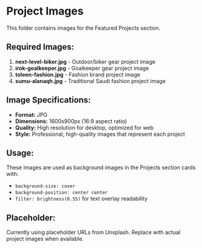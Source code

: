 # Project Images

This folder contains images for the Featured Projects section.

## Required Images:

1. **next-level-biker.jpg** - Outdoor/biker gear project image
2. **irok-goalkeeper.jpg** - Goalkeeper gear project image  
3. **toleen-fashion.jpg** - Fashion brand project image
4. **sumu-alanaqh.jpg** - Traditional Saudi fashion project image

## Image Specifications:
- **Format:** JPG
- **Dimensions:** 1600x900px (16:9 aspect ratio)
- **Quality:** High resolution for desktop, optimized for web
- **Style:** Professional, high-quality images that represent each project

## Usage:
These images are used as background images in the Projects section cards with:
- `background-size: cover`
- `background-position: center center`
- `filter: brightness(0.55)` for text overlay readability

## Placeholder:
Currently using placeholder URLs from Unsplash. Replace with actual project images when available.
